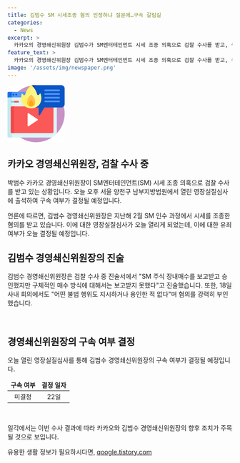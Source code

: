 ```yaml
---
title: 김범수 SM 시세조종 혐의 인정하냐 질문에…구속 갈림길
categories:
  - News
excerpt: >
  카카오의 경영쇄신위원장 김범수가 SM엔터테인먼트 시세 조종 의혹으로 검찰 수사를 받고, 구속 여부가 이르면 22일에 결정될 전망이다. 검찰은 김 위원장이 SM 인수과정에서 시세를 조작한 혐의를 받고 있으며, 약 2400억 원을 투입하여 SM 주식을 고가에 매수한 것으로 파악하고 있다. 김 위원장은 이에 대해 강력히 부인하고 있으나, 영장실질심사에 출석하며 취재진의 질문에 입을 굳게 다문 채 법정으로 향했다.
feature_text: >
  카카오의 경영쇄신위원장 김범수가 SM엔터테인먼트 시세 조종 의혹으로 검찰 수사를 받고, 구속 여부가 이르면 22일에 결정될 전망이다. 검찰은 김 위원장이 SM 인수과정에서 시세를 조작한 혐의를 받고 있으며, 약 2400억 원을 투입하여 SM 주식을 고가에 매수한 것으로 파악하고 있다. 김 위원장은 이에 대해 강력히 부인하고 있으나, 영장실질심사에 출석하며 취재진의 질문에 입을 굳게 다문 채 법정으로 향했다.
image: '/assets/img/newspaper.png'
---
```


<p><img src="/assets/img/news.png" alt="rentncar 속보" /></p>

<h2 data-ke-size="size26">카카오 경영쇄신위원장, 검찰 수사 중</h2>

<p>박범수 카카오 경영쇄신위원장이 SM엔터테인먼트(SM) 시세 조종 의혹으로 검찰 수사를 받고 있는 상황입니다. 오늘 오후 서울 양천구 남부지방법원에서 열린 영장실질심사에 출석하여 구속 여부가 결정될 예정입니다.</p>

<p data-ke-size="size16">
언론에 따르면, 김범수 경영쇄신위원장은 지난해 2월 SM 인수 과정에서 시세를 조종한 혐의를 받고 있습니다. 이에 대한 영장실질심사가 오늘 열리게 되었는데, 이에 대한 유죄 여부가 오늘 결정될 예정입니다. </p>

<h2 data-ke-size="size26">김범수 경영쇄신위원장의 진술</h2>

<p>김범수 경영쇄신위원장은 검찰 수사 중 진술서에서 "SM 주식 장내매수를 보고받고 승인했지만 구체적인 매수 방식에 대해서는 보고받지 못했다"고 진술했습니다. 또한, 18일 사내 회의에서도 "어떤 불법 행위도 지시하거나 용인한 적 없다"며 혐의를 강력히 부인했습니다.</p>

<p data-ke-size="size16">&nbsp;</p>

<h2 data-ke-size="size26">경영쇄신위원장의 구속 여부 결정</h2>

<p>오늘 열린 영장실질심사를 통해 김범수 경영쇄신위원장의 구속 여부가 결정될 예정입니다.</p>

<table>
<thead>
<tr>
<td style="text-align: center; height: 17px;"><b>구속 여부</b></td>
<td style="text-align: center; height: 17px;"><b>결정 일자</b></td>
</tr>
</thead>
<tbody>
<tr>
<td style="text-align: center; height: 17px;">미결정</td>
<td style="text-align: center; height: 17px;">22일</td>
</tr>
</tbody>
</table>

<p data-ke-size="size16">&nbsp;</p>

<p>일각에서는 이번 수사 결과에 따라 카카오와 김범수 경영쇄신위원장의 향후 조치가 주목될 것으로 보입니다.</p>
유용한 생활 정보가 필요하시다면, <a href="https://qoogle.tistory.com" rel="dofollow">qoogle.tistory.com</a>


